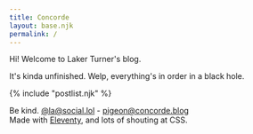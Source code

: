 ```yaml
---
title: Concorde
layout: base.njk
permalink: /
---
```

Hi! Welcome to Laker Turner's blog.

It's kinda unfinished. Welp, everything's in order in a black hole.

{% include "postlist.njk" %}

<div id="home-foot">
	Be kind. <i class="fa-solid fa-heart"></i>
	<a rel="me" href="https://social.lol/@la">@la@social.lol</a> - <a rel="me" href="mailto:pigeon@concorde.blog">pigeon@concorde.blog</a><br>
	Made with <a href="https://11ty.dev">Eleventy</a>, and lots of shouting at CSS.
</div>